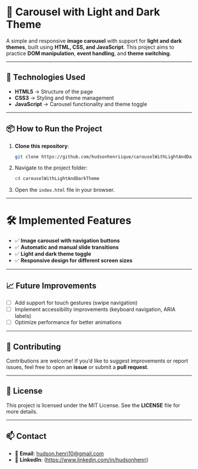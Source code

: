 # 🎠 Carousel with Light and Dark Theme

A simple and responsive **image carousel** with support for **light and dark themes**, built using **HTML, CSS, and JavaScript**. This project aims to practice **DOM manipulation**, **event handling**, and **theme switching**.

---

## 🚀 Technologies Used

- **HTML5** → Structure of the page  
- **CSS3** → Styling and theme management  
- **JavaScript** → Carousel functionality and theme toggle  

---

## 📦 How to Run the Project

1. **Clone this repository**:
   ```bash
   git clone https://github.com/hudsonhenriique/carouselWithLightAndDarkTheme.git
   ```

2. Navigate to the project folder:
   ```bash
   cd carouselWithLightAndDarkTheme
   ```
   
3. Open the `index.html` file in your browser.

---

# 🛠️ Implemented Features

- ✅ **Image carousel with navigation buttons**
- ✅ **Automatic and manual slide transitions**
- ✅ **Light and dark theme toggle**
- ✅ **Responsive design for different screen sizes**

---

## 📈 Future Improvements

- [ ] Add support for touch gestures (swipe navigation)
- [ ] Implement accessibility improvements (keyboard navigation, ARIA labels)
- [ ] Optimize performance for better animations

---

## 🤝 Contributing

Contributions are welcome!
If you’d like to suggest improvements or report issues, feel free to open an **issue** or submit a **pull request**.  

---

## 📄 License

This project is licensed under the MIT License.
See the **LICENSE** file for more details.

---

## 📫 Contact

- 📧 **Email**: hudson.henri10@gmail.com 
- 💼 **LinkedIn**: (https://www.linkedin.com/in/hudsonhenri)  
